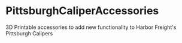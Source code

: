 # PittsburghCaliperAccessories
3D Printable accessories to add new functionality to Harbor Freight's Pittsburgh Calipers
